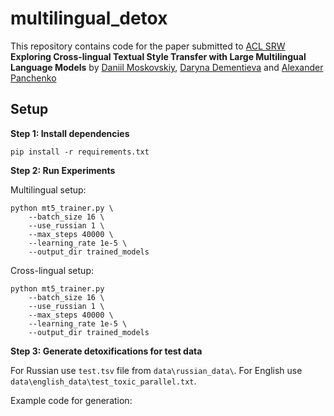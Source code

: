 # multilingual_detox
This repository contains code for the paper submitted to [ACL SRW](https://sites.google.com/view/acl-srw-2022/home) **Exploring Cross-lingual Textual Style Transfer with Large Multilingual Language Models**
by [Daniil Moskovskiy](mailto:daniil.moskovskiy@skoltech.ru), [Daryna Dementieva](mailto:daryna.dementieva@skoltech.ru) and [Alexander Panchenko](mailto:a.panchenko@skoltech.ru)

## Setup

**Step 1: Install dependencies**

```
pip install -r requirements.txt
```

**Step 2: Run Experiments**

Multilingual setup:

```
python mt5_trainer.py \
    --batch_size 16 \
    --use_russian 1 \
    --max_steps 40000 \
    --learning_rate 1e-5 \
    --output_dir trained_models 
```

Cross-lingual setup:

```
python mt5_trainer.py
    --batch_size 16 \
    --use_russian 1 \
    --max_steps 40000 \
    --learning_rate 1e-5 \
    --output_dir trained_models 
```

**Step 3: Generate detoxifications for test data**

For Russian use `test.tsv` file from `data\russian_data\`. For English use `data\english_data\test_toxic_parallel.txt`.

Example code for generation:
``` 

```
